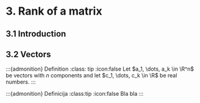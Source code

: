 # 3. Rank of a matrix

## 3.1 Introduction

## 3.2 Vectors
:::{admonition} Definition
:class: tip
:icon:false
Let $a_1, \dots, a_k \in \R^n$ be vectors with $n$ components and let $c_1, \dots, c_k \in \R$ be real numbers.
:::

:::{admonition} Definicija
:class:tip
:icon:false
Bla bla
:::